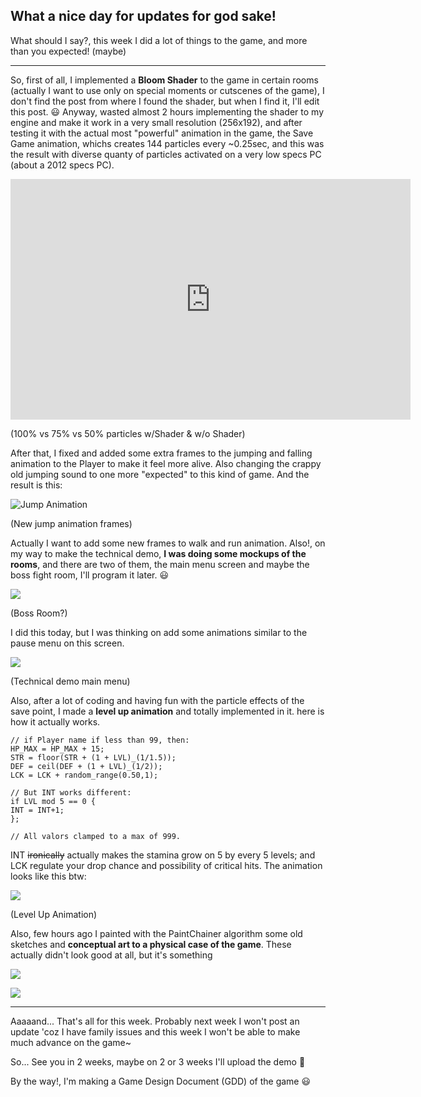 ## What a nice day for updates for god sake!

What should I say?, this week I did a lot of things to the game, and more than you expected! (maybe)

---

So, first of all, I implemented a **Bloom Shader** to the game in certain rooms (actually I want to use only on special moments or cutscenes of the game), I don't find the post from where I found the shader, but when I find it, I'll edit this post. :smiley:
Anyway, wasted almost 2 hours implementing the shader to my engine and make it work in a very small resolution (256x192), and after testing it with the actual most "powerful" animation in the game, the Save Game animation, whichs creates 144 particles every ~0.25sec, and this was the result with diverse quanty of particles activated on a very low specs PC (about a 2012 specs PC).

<div class="image-container">
<iframe width="640" height="385" src="https://www.youtube.com/embed/BHCrkzZU1uE" title="Devclip || Mainasutto (v0.45) - Save Animation (ON VERY LOW SPECS PCs)" frameborder="0" allow="accelerometer; autoplay; clipboard-write; encrypted-media; gyroscope; picture-in-picture; web-share" referrerpolicy="strict-origin-when-cross-origin" allowfullscreen></iframe>

(100% vs 75% vs 50% particles w/Shader & w/o Shader)

</div>

After that, I fixed and added some extra frames to the jumping and falling animation to the Player to make it feel more alive. Also changing the crappy old jumping sound to one more "expected" to this kind of game. And the result is this:

<div class="image-container">

![Jump Animation](http://i.imgur.com/XYew91A.gif)

(New jump animation frames)

</div>

Actually I want to add some new frames to walk and run animation.
Also!, on my way to make the technical demo, **I was doing some mockups of the rooms**, and there are two of them, the main menu screen and maybe the boss fight room, I'll program it later. :smiley:

<div class="image-container">

![](http://i.imgur.com/8lcDndu.png)

(Boss Room?)

</div>

I did this today, but I was thinking on add some animations similar to the pause menu on this screen.

<div class="image-container">

![](http://i.imgur.com/p028rDe.png)

(Technical demo main menu)

</div>

Also, after a lot of coding and having fun with the particle effects of the save point, I made a **level up animation** and totally implemented in it. here is how it actually works.

```gml
// if Player name if less than 99, then:
HP_MAX = HP_MAX + 15;
STR = floor(STR + (1 + LVL)_(1/1.5));
DEF = ceil(DEF + (1 + LVL)_(1/2));
LCK = LCK + random_range(0.50,1);

// But INT works different:
if LVL mod 5 == 0 {
INT = INT+1;
};

// All valors clamped to a max of 999.
```

INT ~~ironically~~ actually makes the stamina grow on 5 by every 5 levels; and LCK regulate your drop chance and possibility of critical hits.
The animation looks like this btw:

<div class="image-container">

![](http://i.imgur.com/L8DZaEo.gif)

(Level Up Animation)

</div>

Also, few hours ago I painted with the PaintChainer algorithm some old sketches and **conceptual art to a physical case of the game**. These actually didn't look good at all, but it's something

<div class="grid-50-50">
<div class="image-container">

![](http://i.imgur.com/kctWift.jpg)

</div>

<div class="image-container">

![](http://i.imgur.com/KhzDsu7.jpg)

</div>
</div>

---

Aaaaand... That's all for this week.
Probably next week I won't post an update 'coz I have family issues and this week I won't be able to make much advance on the game~

So... See you in 2 weeks, maybe on 2 or 3 weeks I'll upload the demo :shrug:

By the way!, I'm making a Game Design Document (GDD) of the game :smiley:
